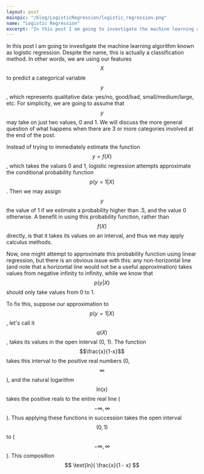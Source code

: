 ```yaml
---
layout: post
mainpic: "/blog/LogisticRegression/logistic_regression.png"
name: "Logistic Regression"
excerpt: "In this post I am going to investigate the machine learning algorithm known as logistic regression. Despite the name, this is actually a classification method."
---
```

In this post I am going to investigate the machine learning algorithm known as logistic regression. Despite the name, this is actually a classification method. In other words, we are using our features $$X$$ to predict a categorical variable $$y$$, which represents qualitative data: yes/no, good/bad, small/medium/large, etc. For simplicity, we are going to assume that $$y$$ may take on just two values, 0 and 1. We will discuss the more general question of what happens when there are 3 or more categories involved at the end of the post.

Instead of trying to immediately estimate the function $$ y = f(X) $$, which takes the values 0 and 1, logistic regression attempts approximate the conditional probability function $$ p(y=1 \vert X) $$. Then we may assign $$y$$ the value of 1 if we estimate a probability higher than .5, and the value 0 otherwise. A benefit in using this probability function, rather than $$f(X)$$ directly, is that it takes its values on an interval, and thus we may apply calculus methods. 

Now, one might attempt to approximate this probability function using linear regression, but there is an obvious issue with this: any non-horizontal line (and note that a horizontal line would not be a useful approximation) takes values from negative infinity to infinity, while we know that $$ p(y \vert X) $$ should only take values from 0 to 1. 

To fix this, suppose our approximation to $$ p(y=1 \vert X) $$, let's call it $$ q(X) $$, takes its values in the open interval (0, 1). The function $$\frac{x}{1-x}$$ takes this interval to the positive real numbers (0, $$\infty$$), and the natural logarithm $$\text{ln}(x)$$ takes the positive reals to the entire real line ($$-\infty, \infty$$). Thus applying these functions in succession takes the open interval $$(0, 1)$$ to ($$-\infty, \infty$$). This composition $$ \text{ln}( \frac{x}{1 - x} $$
